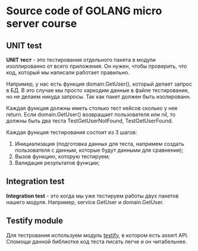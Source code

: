 # Source code of GOLANG micro server course

## UNIT test
**UNIT тест** - это тестирования отдельного пакета в модули изоллированно от всего приложения. Он нужен, чтобы проверить, что код, который мы написали работает правильно.

Например, у нас есть функция domain.GetUser(), который делает запрос в БД. В это случае мы просто харкодим данные в файле тестирования, но не делаем никуда запросы. Так как пакет должен быть изолированн.

Каждая функция должны иметь столько тест кейсов сколько у нее return. Если domain.GetUser() возвращает пользователя или nil, то должны быть два теста TestGetUserNotFound, TestGetUserFound.

Каждая функция тестирования состоит из 3 шагов:
1. Инициализация (подготовка данных для теста, напримем создать пользователя с данным, которые будут данными для сравнения);
2. Вызов функцию, которую тестируем;
3. Валидация результатов функции;


## Integration test
**Integration test** - это когда мы уже тестируем работы двух пакетов нашего модуля. Например, service.GetUser и domain.GetUser.


## Testify module
Для тестрования используем модуль [testify](https://github.com/stretchr/testify), в котором есть assert API. Спомощи данной библиотке код теста писать легче и он читабельнее.
